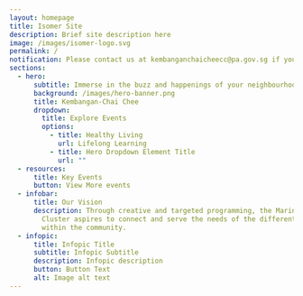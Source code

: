 ```yaml
---
layout: homepage
title: Isomer Site
description: Brief site description here
image: /images/isomer-logo.svg
permalink: /
notification: Please contact us at kembanganchaicheecc@pa.gov.sg if you have any queries.
sections:
  - hero:
      subtitle: Immerse in the buzz and happenings of your neighbourhood.
      background: /images/hero-banner.png
      title: Kembangan-Chai Chee
      dropdown:
        title: Explore Events
        options:
          - title: Healthy Living
            url: Lifelong Learning
          - title: Hero Dropdown Element Title
            url: ""
  - resources:
      title: Key Events
      button: View More events
  - infobar:
      title: Our Vision
      description: Through creative and targeted programming, the Marine Parade
        Cluster aspires to connect and serve the needs of the different profiles
        within the community.
  - infopic:
      title: Infopic Title
      subtitle: Infopic Subtitle
      description: Infopic description
      button: Button Text
      alt: Image alt text
---
```

